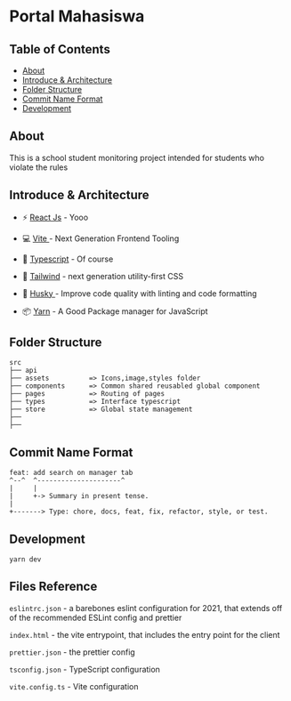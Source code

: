 # Portal Mahasiswa

## Table of Contents

- [About](#about)
- [Introduce & Architecture](#introduce-architecture)
- [Folder Structure](#folder-structure)
- [Commit Name Format](#commit-name-format)
- [Development](#development)

## About

This is a school student monitoring project intended for students who violate the rules

## Introduce & Architecture

- ⚡️ [React Js](https://beta.reactjs.org/) - Yooo
- 💻 [Vite ](https://vitejs.dev/) - Next Generation Frontend Tooling
- 💪 [Typescript](https://www.typescriptlang.org/) - Of course
- 🎨 [Tailwind](https://tailwindcss.com/) - next generation utility-first CSS
- 🐶 [Husky ](https://beta.reactjs.org/) - Improve code quality with linting and code formatting

- 📦 [Yarn](https://yarnpkg.com/) - A Good Package manager for JavaScript

## **Folder Structure**

```
src
├── api
├── assets          => Icons,image,styles folder
├── components      => Common shared reusabled global component
├── pages           => Routing of pages
├── types           => Interface typescript
├── store           => Global state management
├──
├──

```

## Commit Name Format

```
feat: add search on manager tab
^--^  ^---------------------^
|     |
|     +-> Summary in present tense.
|
+-------> Type: chore, docs, feat, fix, refactor, style, or test.
```

## Development

`yarn dev`

## Files Reference

`eslintrc.json` - a barebones eslint configuration for 2021, that extends off of the recommended ESLint config and prettier

`index.html` - the vite entrypoint, that includes the entry point for the client

`prettier.json` - the prettier config

`tsconfig.json` - TypeScript configuration

`vite.config.ts` - Vite configuration
